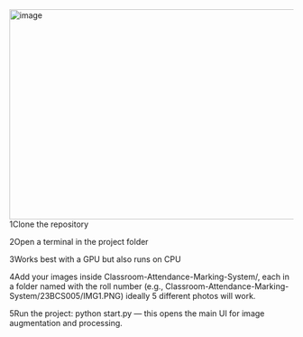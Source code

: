 <img width="1649" height="372" alt="image" src="https://github.com/user-attachments/assets/fa366450-14b7-4024-8f83-393f74cf7569" />
1️Clone the repository

2️Open a terminal in the project folder

3️Works best with a GPU but also runs on CPU

4️Add your images inside Classroom-Attendance-Marking-System/, each in a folder named with the roll number (e.g., Classroom-Attendance-Marking-System/23BCS005/IMG1.PNG) ideally 5 different photos will work.

5️Run the project: python start.py — this opens the main UI for image augmentation and processing.
